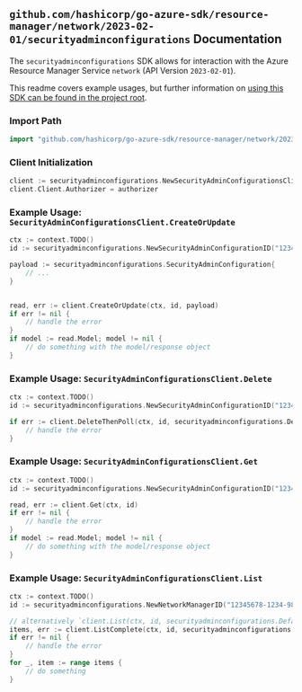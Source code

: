 
## `github.com/hashicorp/go-azure-sdk/resource-manager/network/2023-02-01/securityadminconfigurations` Documentation

The `securityadminconfigurations` SDK allows for interaction with the Azure Resource Manager Service `network` (API Version `2023-02-01`).

This readme covers example usages, but further information on [using this SDK can be found in the project root](https://github.com/hashicorp/go-azure-sdk/tree/main/docs).

### Import Path

```go
import "github.com/hashicorp/go-azure-sdk/resource-manager/network/2023-02-01/securityadminconfigurations"
```


### Client Initialization

```go
client := securityadminconfigurations.NewSecurityAdminConfigurationsClientWithBaseURI("https://management.azure.com")
client.Client.Authorizer = authorizer
```


### Example Usage: `SecurityAdminConfigurationsClient.CreateOrUpdate`

```go
ctx := context.TODO()
id := securityadminconfigurations.NewSecurityAdminConfigurationID("12345678-1234-9876-4563-123456789012", "example-resource-group", "networkManagerValue", "securityAdminConfigurationValue")

payload := securityadminconfigurations.SecurityAdminConfiguration{
	// ...
}


read, err := client.CreateOrUpdate(ctx, id, payload)
if err != nil {
	// handle the error
}
if model := read.Model; model != nil {
	// do something with the model/response object
}
```


### Example Usage: `SecurityAdminConfigurationsClient.Delete`

```go
ctx := context.TODO()
id := securityadminconfigurations.NewSecurityAdminConfigurationID("12345678-1234-9876-4563-123456789012", "example-resource-group", "networkManagerValue", "securityAdminConfigurationValue")

if err := client.DeleteThenPoll(ctx, id, securityadminconfigurations.DefaultDeleteOperationOptions()); err != nil {
	// handle the error
}
```


### Example Usage: `SecurityAdminConfigurationsClient.Get`

```go
ctx := context.TODO()
id := securityadminconfigurations.NewSecurityAdminConfigurationID("12345678-1234-9876-4563-123456789012", "example-resource-group", "networkManagerValue", "securityAdminConfigurationValue")

read, err := client.Get(ctx, id)
if err != nil {
	// handle the error
}
if model := read.Model; model != nil {
	// do something with the model/response object
}
```


### Example Usage: `SecurityAdminConfigurationsClient.List`

```go
ctx := context.TODO()
id := securityadminconfigurations.NewNetworkManagerID("12345678-1234-9876-4563-123456789012", "example-resource-group", "networkManagerValue")

// alternatively `client.List(ctx, id, securityadminconfigurations.DefaultListOperationOptions())` can be used to do batched pagination
items, err := client.ListComplete(ctx, id, securityadminconfigurations.DefaultListOperationOptions())
if err != nil {
	// handle the error
}
for _, item := range items {
	// do something
}
```
